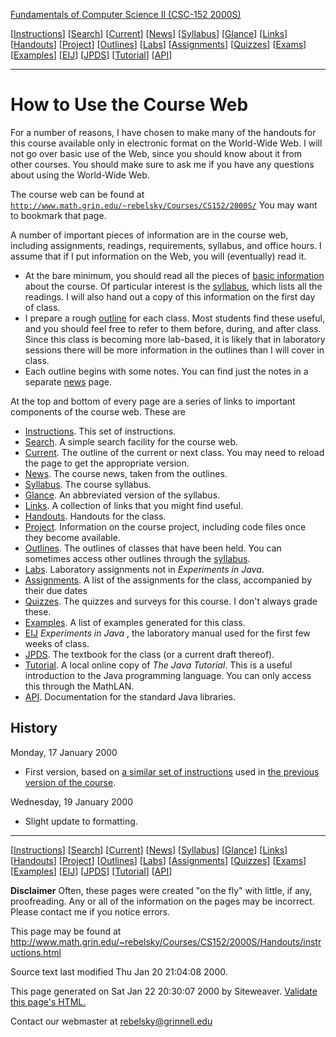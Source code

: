 [Fundamentals of Computer Science II (CSC-152
2000S)](http://www.math.grin.edu/~rebelsky/Courses/CS152/2000S/index.html)

[[Instructions](http://www.math.grin.edu/~rebelsky/Courses/CS152/2000S/Handouts/instructions.html)]
[[Search](http://www.math.grin.edu/~rebelsky/Courses/CS152/2000S/search.cgi)]
[[Current](http://www.math.grin.edu/~rebelsky/Courses/CS152/2000S/Outlines/current.html)]
[[News](http://www.math.grin.edu/~rebelsky/Courses/CS152/2000S/Handouts/news.html)]
[[Syllabus](http://www.math.grin.edu/~rebelsky/Courses/CS152/2000S/Handouts/syllabus.html)]
[[Glance](http://www.math.grin.edu/~rebelsky/Courses/CS152/2000S/Handouts/glance.html)]
[[Links](http://www.math.grin.edu/~rebelsky/Courses/CS152/2000S/Handouts/links.html)]
[[Handouts](http://www.math.grin.edu/~rebelsky/Courses/CS152/2000S/Handouts/index.html)]
[[Project](http://www.math.grin.edu/~rebelsky/Courses/CS152/2000S/Project/index.html)]
[[Outlines](http://www.math.grin.edu/~rebelsky/Courses/CS152/2000S/Outlines/index.html)]
[[Labs](http://www.math.grin.edu/~rebelsky/Courses/CS152/2000S/Labs/index.html)]
[[Assignments](http://www.math.grin.edu/~rebelsky/Courses/CS152/2000S/Assignments/index.html)]
[[Quizzes](http://www.math.grin.edu/~rebelsky/Courses/CS152/2000S/Quizzes/index.html)]
[[Exams](http://www.math.grin.edu/~rebelsky/Courses/CS152/2000S/Exams/index.html)]
[[Examples](http://www.math.grin.edu/~rebelsky/Courses/CS152/2000S/Examples/index.html)]
[[EIJ](http://www.math.grin.edu/~rebelsky/ExptInJava/index.html)]
[[JPDS](http://www.math.grin.edu/~rebelsky/JPDS/index.html)]
[[Tutorial](file:///home/rebelsky/References/JavaTutorial/index.html)]
[[API](http://www.math.grin.edu/~rebelsky/jdk/docs/api/packages.html)]

* * *

# How to Use the Course Web

For a number of reasons, I have chosen to make many of the handouts for this
course available only in electronic format on the World-Wide Web. I will not
go over basic use of the Web, since you should know about it from other
courses. You should make sure to ask me if you have any questions about using
the World-Wide Web.

The course web can be found at
[`http://www.math.grin.edu/~rebelsky/Courses/CS152/2000S/`](http://www.math.grin.edu/~rebelsky/Courses/CS152/2000S/)
You may want to bookmark that page.

A number of important pieces of information are in the course web, including
assignments, readings, requirements, syllabus, and office hours. I assume that
if I put information on the Web, you will (eventually) read it.

  * At the bare minimum, you should read all the pieces of [basic information](../index.html) about the course. Of particular interest is the [syllabus](syllabus.html), which lists all the readings. I will also hand out a copy of this information on the first day of class. 
  * I prepare a rough [outline](../Outlines/index.html) for each class. Most students find these useful, and you should feel free to refer to them before, during, and after class. Since this class is becoming more lab-based, it is likely that in laboratory sessions there will be more information in the outlines than I will cover in class. 
  * Each outline begins with some notes. You can find just the notes in a separate [news](../Handouts/news.html) page. 

At the top and bottom of every page are a series of links to important
components of the course web. These are

  * [Instructions](instructions.html). This set of instructions. 
  * [Search](../search.cgi). A simple search facility for the course web. 
  * [Current](../Outlines/current.html). The outline of the current or next class. You may need to reload the page to get the appropriate version. 
  * [News](news.html). The course news, taken from the outlines. 
  * [Syllabus](syllabus.html). The course syllabus. 
  * [Glance](glance.html). An abbreviated version of the syllabus. 
  * [Links](links.html). A collection of links that you might find useful. 
  * [Handouts](index.html). Handouts for the class. 
  * [Project](index.html). Information on the course project, including code files once they become available. 
  * [Outlines](../Outlines/index.html). The outlines of classes that have been held. You can sometimes access other outlines through the [syllabus](syllabus.html). 
  * [Labs](../Labs/index.html). Laboratory assignments not in _Experiments in Java_. 
  * [Assignments](../Assignments/index.html). A list of the assignments for the class, accompanied by their due dates 
  * [Quizzes](../Quizzes/index.html). The quizzes and surveys for this course. I don't always grade these. 
  * [Examples](../Examples/index.html). A list of examples generated for this class. 
  * [EIJ](http://www.math.grin.edu/~rebelsky/ExptInJava/index.html) _Experiments in Java_ , the laboratory manual used for the first few weeks of class. 
  * [JPDS](http://www.math.grin.edu/~rebelsky/JPDS/index.html). The textbook for the class (or a current draft thereof). 
  * [Tutorial](file:///home/rebelsky/References/JavaTutorial/index.html). A local online copy of _The Java Tutorial_. This is a useful introduction to the Java programming language. You can only access this through the MathLAN. 
  * [API](http://www.math.grin.edu/~rebelsky/jdk/docs/api/packages.html). Documentation for the standard Java libraries. 

## History

Monday, 17 January 2000

  * First version, based on [a similar set of instructions](http://www.math.grin.edu/~rebelsky/Courses/CS152/99F/Handouts/instructions.html) used in [the previous version of the course](http://www.math.grin.edu/~rebelsky/Courses/CS152/99F/index.html). 

Wednesday, 19 January 2000

  * Slight update to formatting. 

* * *

[[Instructions](http://www.math.grin.edu/~rebelsky/Courses/CS152/2000S/Handouts/instructions.html)]
[[Search](http://www.math.grin.edu/~rebelsky/Courses/CS152/2000S/search.cgi)]
[[Current](http://www.math.grin.edu/~rebelsky/Courses/CS152/2000S/Outlines/current.html)]
[[News](http://www.math.grin.edu/~rebelsky/Courses/CS152/2000S/Handouts/news.html)]
[[Syllabus](http://www.math.grin.edu/~rebelsky/Courses/CS152/2000S/Handouts/syllabus.html)]
[[Glance](http://www.math.grin.edu/~rebelsky/Courses/CS152/2000S/Handouts/glance.html)]
[[Links](http://www.math.grin.edu/~rebelsky/Courses/CS152/2000S/Handouts/links.html)]
[[Handouts](http://www.math.grin.edu/~rebelsky/Courses/CS152/2000S/Handouts/index.html)]
[[Project](http://www.math.grin.edu/~rebelsky/Courses/CS152/2000S/Project/index.html)]
[[Outlines](http://www.math.grin.edu/~rebelsky/Courses/CS152/2000S/Outlines/index.html)]
[[Labs](http://www.math.grin.edu/~rebelsky/Courses/CS152/2000S/Labs/index.html)]
[[Assignments](http://www.math.grin.edu/~rebelsky/Courses/CS152/2000S/Assignments/index.html)]
[[Quizzes](http://www.math.grin.edu/~rebelsky/Courses/CS152/2000S/Quizzes/index.html)]
[[Exams](http://www.math.grin.edu/~rebelsky/Courses/CS152/2000S/Exams/index.html)]
[[Examples](http://www.math.grin.edu/~rebelsky/Courses/CS152/2000S/Examples/index.html)]
[[EIJ](http://www.math.grin.edu/~rebelsky/ExptInJava/index.html)]
[[JPDS](http://www.math.grin.edu/~rebelsky/JPDS/index.html)]
[[Tutorial](file:///home/rebelsky/References/JavaTutorial/index.html)]
[[API](http://www.math.grin.edu/~rebelsky/jdk/docs/api/packages.html)]

**Disclaimer** Often, these pages were created "on the fly" with little, if
any, proofreading. Any or all of the information on the pages may be
incorrect. Please contact me if you notice errors.

This page may be found at
<http://www.math.grin.edu/~rebelsky/Courses/CS152/2000S/Handouts/instructions.html>

Source text last modified Thu Jan 20 21:04:08 2000.

This page generated on Sat Jan 22 20:30:07 2000 by Siteweaver. [Validate this
page's
HTML.](http://validator.w3.org/check?uri=http%3a%2f%2fwww.math.grin.edu%2f%7erebelsky%2fCourses%2fCS152%2f2000S%2fHandouts%2finstructions.html)

Contact our webmaster at [rebelsky@grinnell.edu](mailto:rebelsky@grinnell.edu)

